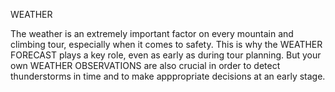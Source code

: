 WEATHER

The weather is an extremely important factor on every mountain and climbing tour, especially when it comes to safety. 
This is why the WEATHER FORECAST plays a key role, even as early as during tour planning. But your own WEATHER OBSERVATIONS 
are also crucial in order to detect thunderstorms in time and to make apppropriate decisions at an early stage.

